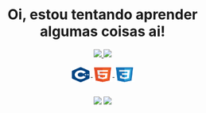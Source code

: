 <!-- <img align="center" alt="benccalcyxzfi-msqlserver"  src="https://komarev.com/ghpvc/?username=lucasgfbatista&style=flat-square"> -->
<h1 align="center">Oi, estou tentando aprender algumas coisas ai! </h1>

<div align="center">
  <a href="https://github.com/lucasgfbatista">
  <img height="160cm" src="https://github-readme-stats.vercel.app/api?username=lucasgfbatista&show_icons=true&theme=react&include_all_commits=true&count_private=true"/> 
 <!-- <img height="160em" src="https://github-readme-streak-stats.herokuapp.com/?user=lucasgfbatista&theme=react">  -->
  <img height="160cm" src="https://github-readme-stats.vercel.app/api/top-langs/?username=lucasgfbatista&layout=fullt&langs_count=7&theme=react"/>
</div>


<div align="center">
 <div style="display: inline_block"><br>
   
 <img align="center" alt="Lucas-cpp" height="30" width="40" src="https://raw.githubusercontent.com/devicons/devicon/master/icons/cplusplus/cplusplus-plain.svg">
 
   <!--
 <img align="center" alt="Lucas-Js" height="30" width="40" src="https://raw.githubusercontent.com/devicons/devicon/master/icons/javascript/javascript-plain.svg">
   -->
 <img align="center" alt="Lucas-HTML" height="30" width="40" src="https://raw.githubusercontent.com/devicons/devicon/master/icons/html5/html5-original.svg">
 <img align="center" alt="Lucas-CSS" height="30" width="40" src="https://raw.githubusercontent.com/devicons/devicon/master/icons/css3/css3-original.svg">
 
</div>

##


<div> 
 
  <a href="https://www.instagram.com/lucas_gfbatista/" target="_blank"><img src="https://img.shields.io/badge/-Instagram-%23E4405F?style=for-the-badge&logo=instagram&logoColor=white" target="_blank"></a>
    <a href="https://www.linkedin.com/in/lucasgf-batista/" target="_blank"><img src="https://img.shields.io/badge/-LinkedIn-%230077B5?style=for-the-badge&logo=linkedin&logoColor=white" target="_blank"></a> 
  <!--
  <a href = "colocar seu email aqui"><img src="https://img.shields.io/badge/-Gmail-%23333?style=for-the-badge&logo=gmail&logoColor=white" target="_blank"></a>
  -->

 
 <!--
  ![Snake animation](https://github.com/rafaballerini/rafaballerini/blob/output/github-contribution-grid-snake.svg)
 -->
</div>
